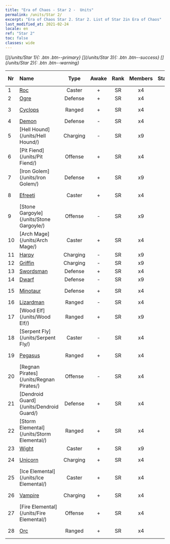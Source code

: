 ```yaml
---
title: "Era of Chaos - Star 2 -  Units"
permalink: /units/Star 2/
excerpt: "Era of Chaos Star 2. Star 2. List of Star 2in Era of Chaos"
last_modified_at: 2021-02-24
locale: en
ref: "Star 2"
toc: false
classes: wide
---
```

 [<i class="fas fa-star"/>](/units/Star 1){: .btn .btn--primary} [<i class="fas fa-star"/><i class="fas fa-star"/><i class="fas fa-star"/>](/units/Star 3){: .btn .btn--success} [<i class="fas fa-star"/><i class="fas fa-star"/>](/units/Star 2){: .btn .btn--warning} 

  | Nr |         Name        |   Type   | Awake |    Rank   |   Members     |  Stars  |  Attack  |     HP    | Awaken Name  |
  |:---|:--------------------|:--------:|:-----:|:---------:|:-------------:|:-------:|:--------:|:---------:|:-------------|
  | 1 | [Roc](/units/Roc/) | Caster | + | SR | x4 | <i class="fas fa-star"/><i class="fas fa-star"/> | 792.0 | 4978 |  Thunderbird  |
  | 2 | [Ogre](/units/Ogre/) | Defense | + | SR | x4 | <i class="fas fa-star"/><i class="fas fa-star"/> | 107.6 | 2523 |  Ogre Mage  |
  | 3 | [Cyclops](/units/Cyclops/) | Ranged | + | SR | x4 | <i class="fas fa-star"/><i class="fas fa-star"/> | 678.8 | 5091 |  Cyclops King  |
  | 4 | [Demon](/units/Demon/) | Defense | - | SR | x4 | <i class="fas fa-star"/><i class="fas fa-star"/> | 114.4 | 2489 |    |
  | 5 | [Hell Hound](/units/Hell Hound/) | Charging | - | SR | x9 | <i class="fas fa-star"/><i class="fas fa-star"/> | 77.8 | 827 |   -   |
  | 6 | [Pit Fiend](/units/Pit Fiend/) | Offense | + | SR | x4 | <i class="fas fa-star"/><i class="fas fa-star"/> | 174.9 | 1850 |  Pit Lord  |
  | 7 | [Iron Golem](/units/Iron Golem/) | Defense | + | SR | x9 | <i class="fas fa-star"/><i class="fas fa-star"/> | 151.4 | 1850 |  Gold Golem  |
  | 8 | [Efreeti](/units/Efreeti/) | Caster | + | SR | x4 | <i class="fas fa-star"/><i class="fas fa-star"/> | 225.4 | 1446 |  Efreet Sultan  |
  | 9 | [Stone Gargoyle](/units/Stone Gargoyle/) | Offense | - | SR | x9 | <i class="fas fa-star"/><i class="fas fa-star"/> | 48.0 | 300 |    |
  | 10 | [Arch Mage](/units/Arch Mage/) | Caster | + | SR | x4 | <i class="fas fa-star"/><i class="fas fa-star"/> | 54.6 | 1324 |  Arch Mage  |
  | 11 | [Harpy](/units/Harpy/) | Charging | - | SR | x9 | <i class="fas fa-star"/><i class="fas fa-star"/> | 74.0 | 860 |    |
  | 12 | [Griffin](/units/Griffin/) | Charging | - | SR | x9 | <i class="fas fa-star"/><i class="fas fa-star"/> | 151.4 | 1850 |   -   |
  | 13 | [Swordsman](/units/Swordsman/) | Defense | + | SR | x4 | <i class="fas fa-star"/><i class="fas fa-star"/> | 54.6 | 1324 |  Crusader  |
  | 14 | [Dwarf](/units/Dwarf/) | Defense | - | SR | x9 | <i class="fas fa-star"/><i class="fas fa-star"/> | 54.6 | 1324 |   -   |
  | 15 | [Minotaur](/units/Minotaur/) | Defense | + | SR | x4 | <i class="fas fa-star"/><i class="fas fa-star"/> | 108.0 | 2725 |  Minotaur King  |
  | 16 | [Lizardman](/units/Lizardman/) | Ranged | - | SR | x4 | <i class="fas fa-star"/><i class="fas fa-star"/> | 174.9 | 1144 |   -   |
  | 17 | [Wood Elf](/units/Wood Elf/) | Ranged | + | SR | x9 | <i class="fas fa-star"/><i class="fas fa-star"/> | 92.4 | 438 |  Grand Elf  |
  | 18 | [Serpent Fly](/units/Serpent Fly/) | Caster | - | SR | x4 | <i class="fas fa-star"/><i class="fas fa-star"/> | 178.3 | 1615 |    |
  | 19 | [Pegasus](/units/Pegasus/) | Ranged | + | SR | x4 | <i class="fas fa-star"/><i class="fas fa-star"/> | 195.1 | 1144 |  Silver Pegasus  |
  | 20 | [Regnan Pirates](/units/Regnan Pirates/) | Offense | - | SR | x4 | <i class="fas fa-star"/><i class="fas fa-star"/> | 99.3 | 695 |  King of Pirates  |
  | 21 | [Dendroid Guard](/units/Dendroid Guard/) | Defense | + | SR | x4 | <i class="fas fa-star"/><i class="fas fa-star"/> | 396.0 | 10182 |  Dendroid Soldier  |
  | 22 | [Storm Elemental](/units/Storm Elemental/) | Ranged | + | SR | x4 | <i class="fas fa-star"/><i class="fas fa-star"/> | 99.2 | 662 |  Lightning Storm  |
  | 23 | [Wight](/units/Wight/) | Caster | + | SR | x9 | <i class="fas fa-star"/><i class="fas fa-star"/> | 107.5 | 662 |  Wraith  |
  | 24 | [Unicorn](/units/Unicorn/) | Charging | + | SR | x4 | <i class="fas fa-star"/><i class="fas fa-star"/> | 151.4 | 1850 |  War Unicorn  |
  | 25 | [Ice Elemental](/units/Ice Elemental/) | Caster | + | SR | x4 | <i class="fas fa-star"/><i class="fas fa-star"/> | 111.0 | 744 |  Silent Snow Spirit  |
  | 26 | [Vampire](/units/Vampire/) | Charging | + | SR | x4 | <i class="fas fa-star"/><i class="fas fa-star"/> | 74.4 | 910 |  Vampire Lord  |
  | 27 | [Fire Elemental](/units/Fire Elemental/) | Offense | + | SR | x4 | <i class="fas fa-star"/><i class="fas fa-star"/> | 195.0 | 1682 |  Energy Elemental  |
  | 28 | [Orc](/units/Orc/) | Ranged | + | SR | x4 | <i class="fas fa-star"/><i class="fas fa-star"/> | 82.7 | 662 |  Orc Commander  |
